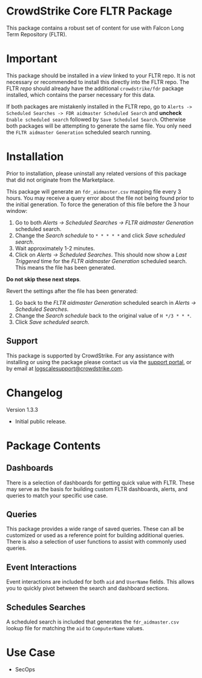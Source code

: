 # CrowdStrike Core FLTR Package

This package contains a robust set of content for use with Falcon Long Term Repository (FLTR). 

# Important

This package should be installed in a *view* linked to your FLTR repo. It is not necessary or recommended to install this directly into the FLTR repo. The FLTR *repo* should already have the additional `crowdstrike/fdr` package installed, which contains the parser necessary for this data.

If both packages are mistakenly installed in the FLTR repo, go to `Alerts -> Scheduled Searches -> FDR aidmaster Scheduled Search` and **uncheck** `Enable scheduled search` followed by `Save Scheduled Search`. Otherwise both packages will be attempting to generate the same file. You only need the `FLTR aidmaster Generation` scheduled search running. 

# Installation

Prior to installation, please uninstall any related versions of this package that did not originate from the Marketplace.

This package will generate an `fdr_aidmaster.csv` mapping file every 3 hours. You may receive a query error about the file not being found prior to the initial generation. To force the generation of this file before the 3 hour window:

1. Go to both *Alerts -> Scheduled Searches -> FLTR aidmaster Generation* scheduled search.
2. Change the *Search schedule* to `* * * * *` and click *Save scheduled search*.
3. Wait approximately 1-2 minutes.
4. Click on *Alerts -> Scheduled Searches*. This should now show a *Last Triggered* time for the *FLTR aidmaster Generation* scheduled search. This means the file has been generated.

**Do not skip these next steps**. 

Revert the settings after the file has been generated:

1. Go back to the *FLTR aidmaster Generation* scheduled search in *Alerts -> Scheduled Searches*.
2. Change the *Search schedule* back to the original value of `H */3 * * *`.
3. Click *Save scheduled search*.

## Support
This package is supported by CrowdStrike. For any assistance with installing or using the package please contact us via the [support portal](https://www.crowdstrike.com/products/observability-and-log-management/support/), or by email at logscalesupport@crowdstrike.com.

# Changelog
Version 1.3.3
- Initial public release. 

# Package Contents

## Dashboards

There is a selection of dashboards for getting quick value with FLTR. These may serve as the basis for building custom FLTR dashboards, alerts, and queries to match your specific use case.

## Queries

This package provides a wide range of saved queries. These can all be customized or used as a reference point for building additional queries. There is also a selection of user functions to assist with commonly used queries. 

## Event Interactions

Event interactions are included for both `aid` and `UserName` fields. This allows you to quickly pivot between the search and dashboard sections. 

## Schedules Searches

A scheduled search is included that generates the `fdr_aidmaster.csv` lookup file for matching the `aid` to `ComputerName` values. 

# Use Case

- SecOps